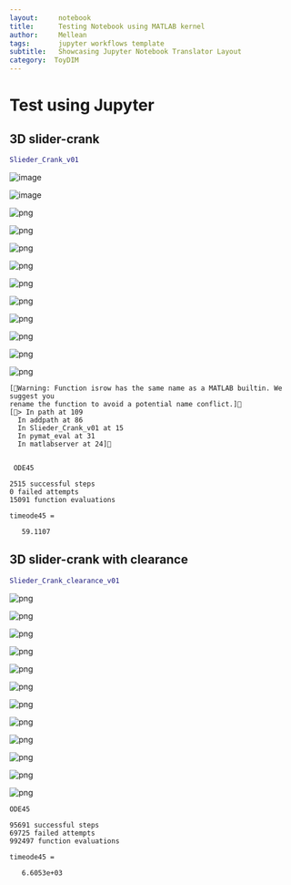 ```yaml
---
layout:     notebook
title:      Testing Notebook using MATLAB kernel
author:     Mellean
tags: 		jupyter workflows template
subtitle:   Showcasing Jupyter Notebook Translator Layout
category:  ToyDIM
---
```



# Test using Jupyter

##  3D slider-crank


```matlab
Slieder_Crank_v01
```


![image](./img_post_test/output_2_0.png)



![image](https://melroleandro.github.io/ToyDIM/img/output_2_1.png)



![png](./img_post_test/output_2_2.png)



![png](./img_post_test/output_2_3.png)



![png](./img_post_test/output_2_4.png)



![png](./img_post_test/output_2_5.png)



![png](./img_post_test/output_2_6.png)



![png](./img_post_test/output_2_7.png)



![png](./img_post_test/output_2_8.png)



![png](./img_post_test/output_2_9.png)



![png](./img_post_test/output_2_10.png)



![png](./img_post_test/output_2_11.png)


    [Warning: Function isrow has the same name as a MATLAB builtin. We suggest you
    rename the function to avoid a potential name conflict.]
    [> In path at 109
      In addpath at 86
      In Slieder_Crank_v01 at 15
      In pymat_eval at 31
      In matlabserver at 24]


     ODE45

    2515 successful steps
    0 failed attempts
    15091 function evaluations

    timeode45 =

       59.1107


## 3D slider-crank with clearance


```matlab
Slieder_Crank_clearance_v01
```


![png](./img_post_test/output_4_0.png)



![png](./img_post_test/output_4_1.png)



![png](./img_post_test/output_4_2.png)



![png](./img_post_test/output_4_3.png)



![png](./img_post_test/output_4_4.png)



![png](./img_post_test/output_4_5.png)



![png](./img_post_test/output_4_6.png)



![png](./img_post_test/output_4_7.png)



![png](./img_post_test/output_4_8.png)



![png](./img_post_test/output_4_9.png)



![png](./img_post_test/output_4_10.png)



![png](./img_post_test/output_4_11.png)


    ODE45

    95691 successful steps
    69725 failed attempts
    992497 function evaluations

    timeode45 =

       6.6053e+03



```matlab

```
